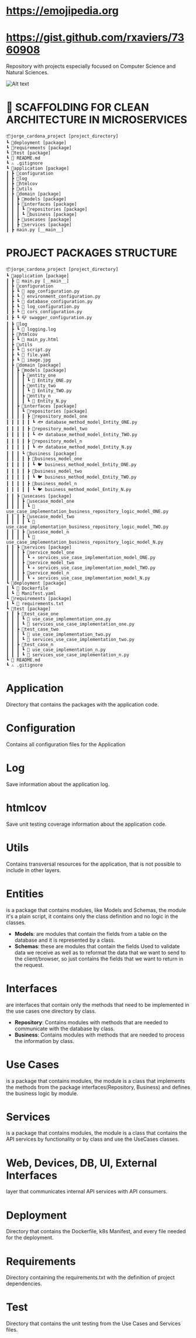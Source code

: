 # https://emojipedia.org
# https://gist.github.com/rxaviers/7360908
Repository with projects especially focused on Computer Science and Natural Sciences.

![Alt text](clean_architecture.jpg)
# 🐍 SCAFFOLDING FOR CLEAN ARCHITECTURE IN MICROSERVICES

```
📦jorge_cardona_project [project_directory]
┗ 📂deployment [package]
┗ 📂requirements [package]
┗ 📂test [package]
┗ 📜 README.md
┗ ⚠️ .gitignore
┗ 📂application [package]
┃ ┣ 📂configuration
┃ ┣ 📂log
┃ ┣ 📂htmlcov
┃ ┣ 📂utils
┃ ┣ 📂domain [package]
┃ ┃ ┣ 📂models [package]
┃ ┃ ┣ 📂interfaces [package]
┃ ┃ ┃ ┗ 📂repositories [package]
┃ ┃ ┃ ┗ 📂business [package]
┃ ┃ ┣ 📂usecases [package]
┃ ┃ ┣ 📂services [package]
┃ ┣ main.py [__main__]
```

# PROJECT PACKAGES STRUCTURE
```
📦jorge_cardona_project [project_directory]
┗ 📂application [package]
┃ ┣ 🎄 main.py [__main__]
┃ ┣ 📂configuration
┃ ┣ ┗ 🏩 app_configuration.py
┃ ┣ ┗ 📡 environment_configuration.py
┃ ┣ ┗ 🔑 database_configuration.py
┃ ┣ ┗ 📜 log_configuration.py
┃ ┣ ┗ 🚧 cors_configuration.py
┃ ┣ ┗ 📪 swagger_configuration.py
┃ ┣ 📂log
┃ ┣ ┗ 💬 logging.log
┃ ┣ 📂htmlcov
┃ ┣ ┗ 📜 main_py.html
┃ ┣ 📂utils
┃ ┣ ┗ 🐍 script.py
┃ ┣ ┗ 🎰 file.yaml
┃ ┣ ┗ 📜 image.jpg
┃ ┣ 📂domain [package]
┃ ┃ ┣ 📂models [package]
┃ ┃ ┃ ┣ 📂entity_one
┃ ┃ ┃ ┃ ┗ 🐍 Entity_ONE.py
┃ ┃ ┃ ┣ 📂entity_two
┃ ┃ ┃ ┃ ┗ 🐍 Entity_TWO.py
┃ ┃ ┃ ┣ 📂entity_n
┃ ┃ ┃ ┃ ┗ 🐍 Entity_N.py
┃ ┃ ┣ 📂interfaces [package]
┃ ┃ ┃ ┗ 📂repositories [package]
┃ ┃ ┃ ┃ ┣ 📂repository_model_one
┃ ┃ ┃ ┃ ┃ ┗ 🐟 database_method_model_Entity_ONE.py
┃ ┃ ┃ ┃ ┣ 📂repository_model_two
┃ ┃ ┃ ┃ ┃ ┗ 🐟 database_method_model_Entity_TWO.py
┃ ┃ ┃ ┃ ┣ 📂repository_model_n
┃ ┃ ┃ ┃ ┃ ┗ 🐟 database_method_model_Entity_N.py
┃ ┃ ┃ ┗ 📂business [package]
┃ ┃ ┃ ┃ ┣ 📂business_model_one
┃ ┃ ┃ ┃ ┃ ┗ 🐦 business_method_model_Entity_ONE.py
┃ ┃ ┃ ┃ ┣ 📂business_model_two
┃ ┃ ┃ ┃ ┃ ┗ 🐦 business_method_model_Entity_TWO.py
┃ ┃ ┃ ┃ ┣ 📂business_model_n
┃ ┃ ┃ ┃ ┃ ┗ 🐦 business_method_model_Entity_N.py
┃ ┃ ┣ 📂usecases [package]
┃ ┃ ┃ ┣ 📂usecase_model_one
┃ ┃ ┃ ┃ ┗ 🎎 use_case_implementation_business_repository_logic_model_ONE.py
┃ ┃ ┃ ┣ 📂usecase_model_two
┃ ┃ ┃ ┃ ┗ 🎎 use_case_implementation_business_repository_logic_model_TWO.py
┃ ┃ ┃ ┣ 📂usecase_model_n
┃ ┃ ┃ ┃ ┗ 🎎 use_case_implementation_business_repository_logic_model_N.py
┃ ┃ ┣ 📂services [package]
┃ ┃ ┃ ┣ 📂service_model_one
┃ ┃ ┃ ┃ ┗ ✈️ services_use_case_implementation_model_ONE.py
┃ ┃ ┃ ┣ 📂service_model_two
┃ ┃ ┃ ┃ ┗ ✈️ services_use_case_implementation_model_TWO.py
┃ ┃ ┃ ┣ 📂service_model_n
┃ ┃ ┃ ┃ ┗ ✈️ services_use_case_implementation_model_N.py
┗ 📂deployment [package]
┃ ┗ 🐳 Dockerfile
┃ ┗ 🎰 Manifest.yaml
┗ 📂requirements [package]
┃ ┗ 📄 requirements.txt
┗ 📂test [package]
┃ ┃ ┣ 📂test_case_one
┃ ┃ ┃ ┗ 🍄 use_case_implementation_one.py
┃ ┃ ┃ ┗ 🍄 services_use_case_implementation_one.py
┃ ┃ ┣ 📂test_case_two
┃ ┃ ┃ ┗ 🍄 use_case_implementation_two.py
┃ ┃ ┃ ┗ 🍄 services_use_case_implementation_two.py
┃ ┃ ┣ 📂test_case_n
┃ ┃ ┃ ┗ 🍄 use_case_implementation_n.py
┃ ┃ ┃ ┗ 🍄 services_use_case_implementation_n.py
┗ 📜 README.md
┗ ⚠️ .gitignore
```

# Application
Directory that contains the packages with the application code.

# Configuration
Contains all configuration files for the Application

# Log
Save information about the application log.

# htmlcov
Save unit testing coverage information about the application code.

# Utils
Contains transversal resources for the application, that is not possible to include in other layers.

# Entities
is a package that contains modules, like Models and Schemas, the module it's a plain script, it contains only the class definition and no logic in the classes.
- **Models**: are modules that contain the fields from a table on the database and it is represented by a class.
- **Schemas**: these are modules that contain the fields Used to validate data we receive as well as to reformat the data that we want to send to the client/browser, so just contains the fields that we want to return in the request.

# Interfaces
are interfaces that contain only the methods that need to be implemented in the use cases one directory by class.
- **Repository**: Contains modules with methods that are needed to communicate with the database by class.
- **Business**: Contains modules with methods that are needed to process the information by class.

# Use Cases
is a package that contains modules, the module is a class that implements the methods from the package interfaces(Repository, Business) and defines the business logic by module.

# Services
is a package that contains modules, the module is a class that contains the API services by functionality or by class and use the UseCases classes.

# Web, Devices, DB, UI, External Interfaces
layer that communicates internal API services with API consumers.

# Deployment
Directory that contains the Dockerfile, k8s Manifest, and every file needed for the deployment.

# Requirements
Directory containing the requirements.txt with the definition of project dependencies.

# Test
Directory that contains the unit testing from the Use Cases and Services files.
